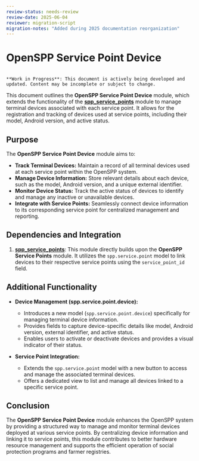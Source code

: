 ```yaml
---
review-status: needs-review
review-date: 2025-06-04
reviewer: migration-script
migration-notes: "Added during 2025 documentation reorganization"
---
```


# OpenSPP Service Point Device

```{warning}

**Work in Progress**: This document is actively being developed and updated. Content may be incomplete or subject to change.
```

This document outlines the **OpenSPP Service Point Device** module, which extends the functionality of the **[spp_service_points](spp_service_points)** module to manage terminal devices associated with each service point. It allows for the registration and tracking of devices used at service points, including their model, Android version, and active status.

## Purpose

The **OpenSPP Service Point Device** module aims to:

* **Track Terminal Devices:**  Maintain a record of all terminal devices used at each service point within the OpenSPP system.
* **Manage Device Information:** Store relevant details about each device, such as the model, Android version, and a unique external identifier.
* **Monitor Device Status:** Track the active status of devices to identify and manage any inactive or unavailable devices.
* **Integrate with Service Points:** Seamlessly connect device information to its corresponding service point for centralized management and reporting.

## Dependencies and Integration

1. **[spp_service_points](spp_service_points)**: This module directly builds upon the **OpenSPP Service Points** module. It utilizes the `spp.service.point` model to link devices to their respective service points using the `service_point_id` field.

## Additional Functionality

* **Device Management (spp.service.point.device):**
    * Introduces a new model (`spp.service.point.device`) specifically for managing terminal device information.
    * Provides fields to capture device-specific details like model, Android version, external identifier, and active status.
    * Enables users to activate or deactivate devices and provides a visual indicator of their status.

* **Service Point Integration:**
    * Extends the `spp.service.point` model with a new button to access and manage the associated terminal devices.
    * Offers a dedicated view to list and manage all devices linked to a specific service point.

## Conclusion

The **OpenSPP Service Point Device** module enhances the OpenSPP system by providing a structured way to manage and monitor terminal devices deployed at various service points. By centralizing device information and linking it to service points, this module contributes to better hardware resource management and supports the efficient operation of social protection programs and farmer registries. 
